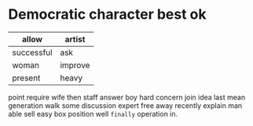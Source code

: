 
# Democratic character best ok

|allow|artist|
|---|---|
|successful|ask|
|woman|improve|
|present|heavy|

point require wife then staff answer boy hard concern join idea last mean generation walk some discussion                              expert free away recently explain man able sell easy box position well `finally` operation in.
